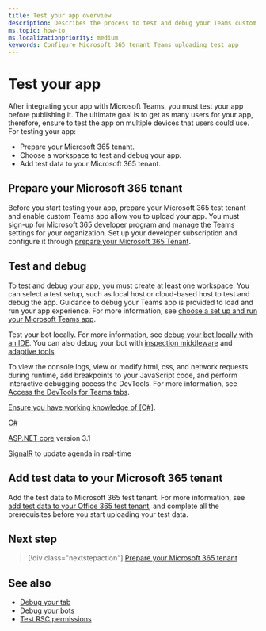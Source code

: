 ```yaml
---
title: Test your app overview
description: Describes the process to test and debug your Teams custom app in Microsoft 365
ms.topic: how-to
ms.localizationpriority: medium
keywords: Configure Microsoft 365 tenant Teams uploading test app 
---
```


# Test your app

After integrating your app with Microsoft Teams, you must test your app before publishing it. The ultimate goal is to get as many users for your app, therefore, ensure to test the app on multiple devices that users could use. For testing your app:

* Prepare your Microsoft 365 tenant.
* Choose a workspace to test and debug your app.
* Add test data to your Microsoft 365 tenant.

## Prepare your Microsoft 365 tenant

Before you start testing your app, prepare your Microsoft 365 test tenant and enable custom Teams app allow you to upload your app. You must sign-up for Microsoft 365 developer program and manage the Teams settings for your organization. Set up your developer subscription and configure it through [prepare your Microsoft 365 Tenant](~/concepts/build-and-test/prepare-your-o365-tenant.md).

## Test and debug

To test and debug your app, you must create at least one workspace. You can select a test setup, such as local host or cloud-based host to test and debug the app. Guidance to debug your Teams app is provided to load and run your app experience. For more information, see [choose a set up and run your Microsoft Teams app](~/concepts/build-and-test/debug.md).

Test your bot locally. For more information, see [debug your bot locally with an IDE](~/bots/how-to/debug/locally-with-an-ide.md). You can also debug your bot with [inspection middleware](/azure/bot-service/bot-service-debug-inspection-middleware?view=azure-bot-service-4.0&tabs=csharp&preserve-view=true) and [adaptive tools](/azure/bot-service/bot-service-debug-adaptive-tools?view=azure-bot-service-4.0&preserve-view=true). 

To view the console logs, view or modify html, css, and network requests during runtime, add breakpoints to your JavaScript code, and perform interactive debugging access the DevTools. For more information, see [Access the DevTools for Teams tabs](~/tabs/how-to/developer-tools.md). 


[Ensure you have working knowledge of [C#]](/dotnet/csharp/fundamentals/tutorials/how-to-display-command-line-arguments).

[C#](/dotnet/csharp/fundamentals/tutorials/how-to-display-command-line-arguments)

[ASP.NET core](/aspnet/core/?view=aspnetcore-3.1&preserve-view=true) version 3.1

[SignalR](/aspnet/signalr/overview/getting-started/tutorial-getting-started-with-signalr-and-mvc) to update agenda in real-time

## Add test data to your Microsoft 365 tenant

Add the test data to Microsoft 365 test tenant. For more information, see [add test data to your Office 365 test tenant](~/concepts/build-and-test/test-data.md), and complete all the prerequisites before you start uploading your test data.

## Next step

> [!div class="nextstepaction"]
> [Prepare your Microsoft 365 tenant](~/concepts/build-and-test/prepare-your-o365-tenant.md)

## See also

* [Debug your tab](~/tabs/how-to/developer-tools.md)
* [Debug your bots](~/bots/how-to/debug/locally-with-an-ide.md)
* [Test RSC permissions](~/graph-api/rsc/test-resource-specific-consent.md)

